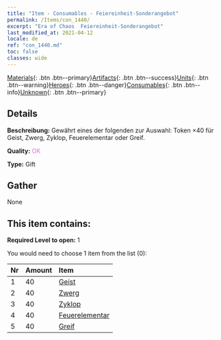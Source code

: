 ```yaml
---
title: "Item - Consumables - Feiereinheit-Sonderangebot"
permalink: /Items/con_1440/
excerpt: "Era of Chaos  Feiereinheit-Sonderangebot"
last_modified_at: 2021-04-12
locale: de
ref: "con_1440.md"
toc: false
classes: wide
---
```

 [Materials](/de/Items/){: .btn .btn--primary}[Artifacts](/de/Items/Artifacts/){: .btn .btn--success}[Units](/de/Items/Units/){: .btn .btn--warning}[Heroes](/de/Items/Heroes/){: .btn .btn--danger}[Consumables](/de/Items/Consumables/){: .btn .btn--info}[Unknown](/de/Items/Unknown/){: .btn .btn--primary}

## Details
 **Beschreibung:** Gewährt eines der folgenden zur Auswahl: Token ×40 für Geist, Zwerg, Zyklop, Feuerelementar oder Greif.

 **Quality:** <span style="color: #DA70D6">OK</span>

 **Type:** Gift

## Gather

  None

## This item contains:

 **Required Level to open:** 1

 You would need to choose 1 item from the list (0):

  | Nr | Amount |     Item    |
  |:---|:-------|:------------|
  | 1 | 40 | [Geist](/de/Items/unt_210/) | 
  | 2 | 40 | [Zwerg](/de/Items/unt_200/) | 
  | 3 | 40 | [Zyklop](/de/Items/unt_222/) | 
  | 4 | 40 | [Feuerelementar](/de/Items/unt_265/) | 
  | 5 | 40 | [Greif](/de/Items/unt_192/) | 
